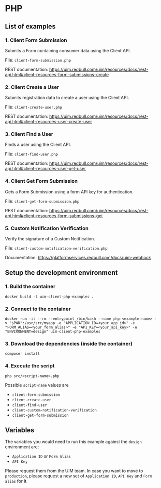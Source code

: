 # PHP

## List of examples

### 1. Client Form Submission
Submits a Form containing consumer data using the Client API.

File: `client-form-submission.php`

REST documentation: https://uim.redbull.com/uim/resources/docs/rest-api.html#client-resources-form-submissions-create

### 2. Client Create a User
Submits registration data to create a user using the Client API.

File: `client-create-user.php`

REST documentation: https://uim.redbull.com/uim/resources/docs/rest-api.html#client-resources-user-create-user

### 3. Client Find a User
Finds a user using the Client API.

File: `client-find-user.php`

REST documentation: https://uim.redbull.com/uim/resources/docs/rest-api.html#client-resources-user-get-user

### 4. Client Get Form Submission
Gets a Form Submission using a form API key for authentication.

File: `client-get-form-submission.php`

REST documentation: https://uim.redbull.com/uim/resources/docs/rest-api.html#client-resources-form-submissions-get

### 5. Custom Notification Verification
Verify the signature of a Custom Notification.

File: `client-custom-notification-verification.php`

Documentation: https://platformservices.redbull.com/docs/uim-webhook

## Setup the development environment
### 1. Build the container
`docker build -t uim-client-php-examples .`
 
### 2. Connect to the container
`docker run -it --rm --entrypoint /bin/bash --name php-<example-name> -v "$PWD":/usr/src/myapp -e "APPLICATION_ID=<your_app_id>" -e "FORM_ALIAS=<your_form_alias>" -e "API_KEY=<your_api_key>" -e "ENVIRONMENT=design" uim-client-php-examples`

### 3. Download the dependencies (inside the container)
`composer install`
 
### 4. Execute the script
`php src/<script-name>.php`

Possible `script-name` values are
* `client-form-submission`
* `client-create-user`
* `client-find-user`
* `client-custom-notification-verification`
* `client-get-form-submission`

## Variables

The variables you would need to run this example against the `design` environment are:
* `Application ID` or `Form Alias`
* `API Key`

Please request them from the UIM team. In case you want to move to `production`, please request a new set of `Application ID`, `API Key` and `Form alias` for it.
